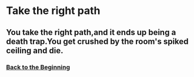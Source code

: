 # Take the right path
## You take the right path,and it ends up being a death trap.You get crushed by the room's spiked ceiling and die.
### [Back to the Beginning](../README.md)